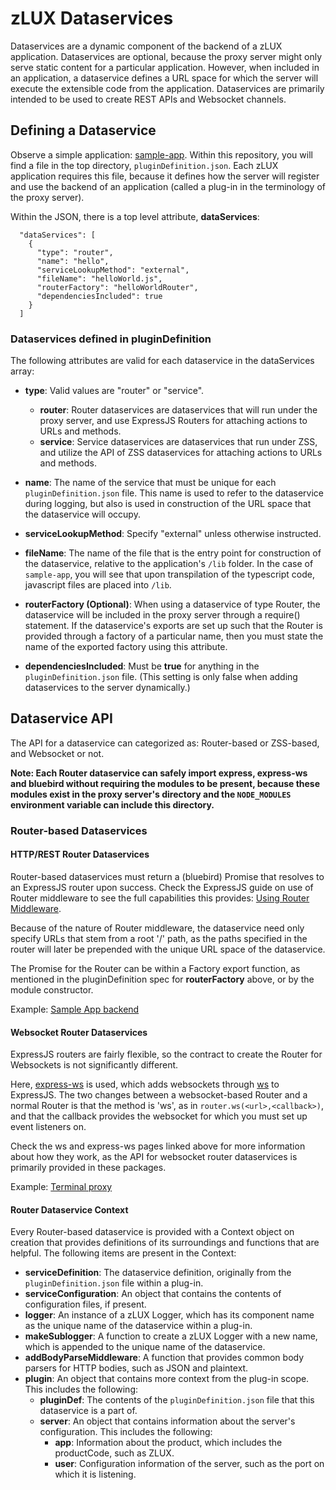# zLUX Dataservices

Dataservices are a dynamic component of the backend of a zLUX application. Dataservices are optional, because the proxy server might only serve static content for a particular application. However, when included in an application, a dataservice defines a URL space for which the server will execute the extensible code from the application. Dataservices are primarily intended to be used to create REST APIs and Websocket channels.

## Defining a Dataservice
Observe a simple application: [sample-app](https://github.com/gizafoundation/sample-app). 
Within this repository, you will find a file in the top directory, `pluginDefinition.json`. Each zLUX application requires this file, because it defines how the server will register and use the backend of an application (called a plug-in in the terminology of the proxy server).

Within the JSON, there is a top level attribute, **dataServices**:
```
  "dataServices": [
    {
      "type": "router",
      "name": "hello",
      "serviceLookupMethod": "external",
      "fileName": "helloWorld.js",
      "routerFactory": "helloWorldRouter",
      "dependenciesIncluded": true
    }
  ]
```
### Dataservices defined in pluginDefinition

The following attributes are valid for each dataservice in the dataServices array:
* **type**: Valid values are "router" or "service".

  - **router**: Router dataservices are dataservices that will run under the proxy server, and use ExpressJS Routers for attaching actions to URLs and methods.
  - **service**: Service dataservices are dataservices that run under ZSS, and utilize the API of ZSS dataservices for attaching actions to URLs and methods.
- **name**: The name of the service that must be unique for each `pluginDefinition.json` file. This name is used to refer to the dataservice during logging, but also is used in construction of the URL space that the dataservice will occupy.

- **serviceLookupMethod**: Specify "external" unless otherwise instructed.

- **fileName**: The name of the file that is the entry point for construction of the dataservice, relative to the application's `/lib` folder. In the case of `sample-app`, you will see that upon transpilation of the typescript code, javascript files are placed into `/lib`.

- **routerFactory (Optional)**: When using a dataservice of type Router, the dataservice will be included in the proxy server through a require() statement. If the dataservice's exports are set up such that the Router is provided through a factory of a particular name, then you must state the name of the exported factory using this attribute.

- **dependenciesIncluded**: Must be **true** for anything in the `pluginDefinition.json` file. (This setting is only false when adding dataservices to the server dynamically.)

## Dataservice API
The API for a dataservice can categorized as: Router-based or ZSS-based, and Websocket or not.

**Note: Each Router dataservice can safely import express, express-ws and bluebird without requiring the modules to be present, because these modules exist in the proxy server's directory and the `NODE_MODULES` environment variable can include this directory.**

### Router-based Dataservices

#### HTTP/REST Router Dataservices

Router-based dataservices must return a (bluebird) Promise that resolves to an ExpressJS router upon success.
Check the ExpressJS guide on use of Router middleware to see the full capabilities this provides: [Using Router Middleware](http://expressjs.com/en/guide/using-middleware.html#middleware.router).

Because of the nature of Router middleware, the dataservice need only specify URLs that stem from a root '/' path, as the paths specified in the router will later be prepended with the unique URL space of the dataservice.

The Promise for the Router can be within a Factory export function, as mentioned in the pluginDefinition spec for **routerFactory** above, or by the module constructor.

Example: [Sample App backend](https://github.com/gizafoundation/sample-app/blob/master/nodeServer/ts/helloWorld.ts)

#### Websocket Router Dataservices

ExpressJS routers are fairly flexible, so the contract to create the Router for Websockets is not significantly different.

Here, [express-ws](https://www.npmjs.com/package/express-ws) is used, which adds websockets through [ws](https://www.npmjs.com/package/ws) to ExpressJS. The two changes between a websocket-based Router and a normal Router is that the method is 'ws', as in `router.ws(<url>,<callback>)`, and that the callback provides the websocket for which you must set up event listeners on.

Check the ws and express-ws pages linked above for more information about how they work, as the API for websocket router dataservices is primarily provided in these packages.

Example: [Terminal proxy](https://github.com/gizafoundation/zlux-proxy-server/blob/master/plugins/terminal-proxy/lib/terminalProxy.js#L710)

#### Router Dataservice Context

Every Router-based dataservice is provided with a Context object on creation that provides definitions of its surroundings and functions that are helpful. The following items are present in the Context:

- **serviceDefinition**: The dataservice definition, originally from the `pluginDefinition.json` file within a plug-in.
- **serviceConfiguration**: An object that contains the contents of configuration files, if present. 
- **logger**: An instance of a zLUX Logger, which has its component name as the unique name of the dataservice within a plug-in.
- **makeSublogger**: A function to create a zLUX Logger with a new name, which is appended to the unique name of the dataservice.
- **addBodyParseMiddleware**: A function that provides common body parsers for HTTP bodies, such as JSON and plaintext.
- **plugin**: An object that contains more context from the plug-in scope. This includes the following:
  - **pluginDef**: The contents of the `pluginDefinition.json` file that this dataservice is a part of.
  - **server**: An object that contains information about the server's configuration. This includes the following:
    - **app**: Information about the product, which includes the productCode, such as ZLUX.
    - **user**: Configuration information of the server, such as the port on which it is listening.


